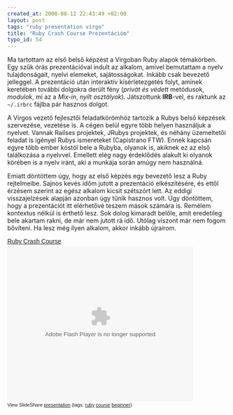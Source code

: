 ```yaml
--- 
created_at: 2008-08-12 22:43:49 +02:00
layout: post
tags: "ruby presentation virgo"
title: "Ruby Crash Course Prezentációm"
typo_id: 54
---
```

Ma tartottam az első belső képzést a Virgoban Ruby alapok témakörben. Egy szűk órás prezentációval indult az alkalom, amivel bemutattam a nyelv tulajdonságait, nyelvi elemeket, sajátosságokat. Inkább csak bevezető jelleggel. A prezentáció után interaktív kísérletezgetés folyt, aminek keretében további dolgokra derült fény (*privát és védett* metódusok, *modulok*, mi az a *Mix-in*, *nyílt osztályok*). Játszottunk **IRB**-vel, és raktunk az <code>~/.irbrc</code> fájlba pár hasznos dolgot.

A Virgos vezető fejlesztői feladatkörömhöz tartozik a Rubys belső képzések szervezése, vezetése is. A cégen belül egyre több helyen használjuk a nyelvet. Vannak Railses projektek, JRubys projektek, és néhány üzemeltetői feladat is igényel Rubys ismereteket (Capistrano FTW). Ennek kapcsán egyre több ember kóstól bele a Rubyba, olyanok is, akiknek ez az első találkozása a nyelvvel. Emellett elég nagy érdeklődés alakult ki olyanok körében is a nyelv iránt, aki a munkája során amúgy nem használná.

Emiatt döntöttem úgy, hogy az első képzés egy bevezető lesz a Ruby rejtelmeibe. Sajnos kevés időm jutott a prezentáció elkészítésére, és ettől érzésem szerint az egész alkalom kicsit szétszórt lett. Az eddigi visszajelzések alapján azonban úgy tűnik hasznos volt. Úgy döntöttem, hogy a prezentációt itt elérhetővé teszem mások számára is. Remélem kontextus nélkül is érthető lesz. Sok dolog kimaradt belőle, amit eredetileg bele akartam rakni, de már nem jutott rá idő. Utólag viszont már nem fogom bővíteni. Ha lesz még ilyen alkalom, akkor inkább újraírom.

<div class="centered" style="text-align: center;">
<div style="width:425px;text-align:left" id="__ss_552237"><a style="font:14px Helvetica,Arial,Sans-serif;display:block;margin:12px 0 3px 0;text-decoration:underline;" href="http://www.slideshare.net/LacKac/ruby-crash-course?src=embed" title="Ruby Crash Course">Ruby Crash Course</a><object style="margin:0px" width="425" height="355"><param name="movie" value="http://static.slideshare.net/swf/ssplayer2.swf?doc=ruby-crash-course-1218571767315205-9&stripped_title=ruby-crash-course" /><param name="allowFullScreen" value="true"/><param name="allowScriptAccess" value="always"/><embed src="http://static.slideshare.net/swf/ssplayer2.swf?doc=ruby-crash-course-1218571767315205-9&stripped_title=ruby-crash-course" type="application/x-shockwave-flash" allowscriptaccess="always" allowfullscreen="true" width="425" height="355"></embed></object><div style="font-size:11px;font-family:tahoma,arial;height:26px;padding-top:2px;">View SlideShare <a style="text-decoration:underline;" href="http://www.slideshare.net/LacKac/ruby-crash-course?src=embed" title="View Ruby Crash Course on SlideShare">presentation</a> (tags: <a style="text-decoration:underline;" href="http://slideshare.net/tag/ruby">ruby</a> <a style="text-decoration:underline;" href="http://slideshare.net/tag/course">course</a> <a style="text-decoration:underline;" href="http://slideshare.net/tag/beginner">beginner</a>)</div></div>
</div>
